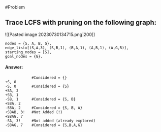 #Problem 
## Trace LCFS with pruning on the following graph:
![[Pasted image 20230730134715.png|200]]
```
nodes = {S, A, B, G}, 
edge_list=[(S,A,3), (S,B,1), (B,A,1), (A,B,1), (A,G,5)], 
starting_nodes = [S], 
goal_nodes = {G}.
```
#### Answer:
```
			#Considered = {}
+S, 0        
-S, 0       #Considered = {S}
+SA, 3
+SB, 1
-SB, 1      #Considered = {S, B}
+SBA, 2     
-SBA, 2     #Considered = {S, B, A}
+SBAB, 3!   #Not Added (!)
+SBAG, 7    
-SA, 3!     #Not added (already explored)
-SBAG, 7    #Considered = {S,B,A,G}
```

